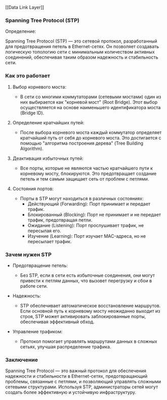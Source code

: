 [[Data Link Layer]]

### Spanning Tree Protocol (STP)

Определение:

Spanning Tree Protocol (STP) — это сетевой протокол, разработанный для предотвращения петель в Ethernet-сетях. Он позволяет создавать логическую топологию сети с минимальным количеством активных соединений, обеспечивая таким образом надежность и стабильность сети.

### Как это работает

1. Выбор корневого моста:
   - В сети со многими коммутаторами (сетевыми мостами) один из них выбирается как "корневой мост" (Root Bridge). Этот выбор осуществляется на основе наименьшего идентификатора моста (Bridge ID).

2. Определение кратчайших путей:
   - После выбора корневого моста каждый коммутатор определяет кратчайший путь от себя до корневого моста. Это достигается с помощью "алгоритма построения дерева" (Tree Building Algorithm).

3. Деактивация избыточных путей:
   - Все порты, которые не являются частью кратчайшего пути к корневому мосту, блокируются. Это предотвращает создание петель и тем самым защищает сеть от проблем с петлями.

4. Состояния портов:
   - Порты в STP могут находиться в различных состояниях: 
     - Действующий (Forwarding): Порт принимает и передает трафик.
     - Блокированный (Blocking): Порт не принимает и не передает трафик, предотвращая петли.
     - Ожидание (Listening): Порт прослушивает трафик, не пересылая его.
     - Изучение (Learning): Порт изучает MAC-адреса, но не пересылает трафик.

### Зачем нужен STP

- Предотвращение петель: 
   - Без STP, если в сети есть избыточные соединения, они могут привести к петлям данных, что вызовет перегрузку и сбои в работе сети.

- Надежность:
   - STP обеспечивает автоматическое восстановление маршрутов. Если основной путь к корневому мосту неожиданно выходит из строя, STP может активировать заблокированные порты, обеспечивая эффективный обход.

- Управление трафиком:
   - Протокол помогает управлять маршрутами данных в сложных сетьях, улучшая распределение трафика.

### Заключение

Spanning Tree Protocol — это важный протокол для обеспечения надежности и стабильности в Ethernet-сетях, предотвращающий проблемы, связанные с петлями, и позволяющий управлять сложными сетевыми структурами. Используя STP, администраторы сетей могут создать более эффективную и устойчивую инфраструктуру.
